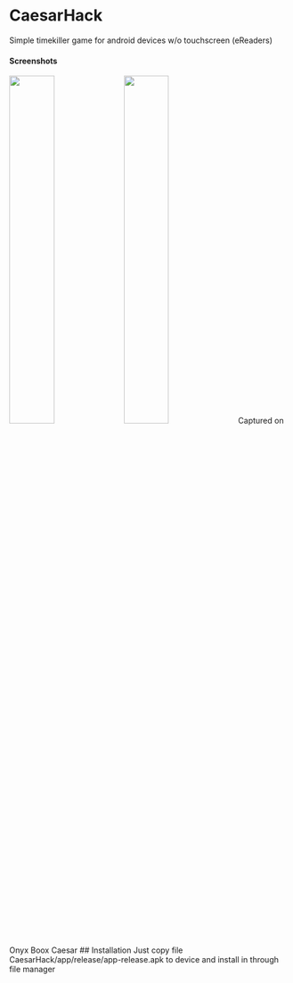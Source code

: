 # CaesarHack
Simple timekiller game for android devices w/o touchscreen (eReaders)
#### Screenshots
<img src="https://github.com/NoCrail/CaesarHack/blob/master/screenshots/screen1.jpg" width=40% height=40%>
<img src="https://github.com/NoCrail/CaesarHack/blob/master/screenshots/screen2.jpg" width=40% height=40%>
Captured on Onyx Boox Caesar
## Installation
Just copy file CaesarHack/app/release/app-release.apk to device and install in through file manager

